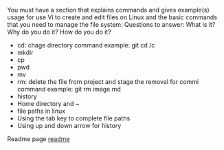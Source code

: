 You must have a section that explains commands and gives example(s) usage for use Vi to create and edit files on Linux and the basic commands that you need to manage the file system: Questions to answer: What is it? Why do you do it? How do you do it?

- cd: chage directory 
command example: git cd /c
- mkdir
- cp
- pwd
- mv
- rm: delete the file from project and stage the removal for commi
command example: git rm image.md
- history
- Home directory and ~
- file paths in linux
- Using the tab key to complete file paths
- Using up and down arrow for history

Readme page [readme](/README.md)

